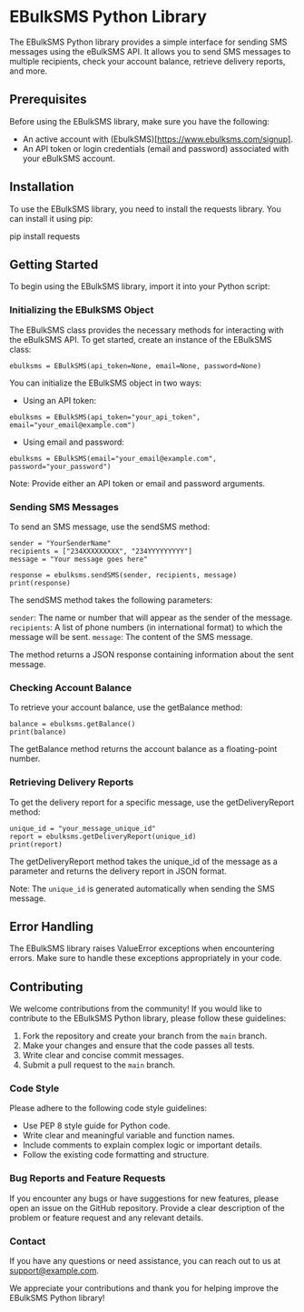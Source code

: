 # EBulkSMS Python Library
The EBulkSMS Python library provides a simple interface for sending SMS messages using the eBulkSMS API. It allows you to send SMS messages to multiple recipients, check your account balance, retrieve delivery reports, and more.

## Prerequisites
Before using the EBulkSMS library, make sure you have the following:
- An active account with (EbulkSMS)[https://www.ebulksms.com/signup].
- An API token or login credentials (email and password) associated with your eBulkSMS account.

## Installation
To use the EBulkSMS library, you need to install the requests library. You can install it using pip:

pip install requests

## Getting Started
To begin using the EBulkSMS library, import it into your Python script:

### Initializing the EBulkSMS Object
The EBulkSMS class provides the necessary methods for interacting with the eBulkSMS API. To get started, create an instance of the EBulkSMS class:

```
ebulksms = EBulkSMS(api_token=None, email=None, password=None)
```

You can initialize the EBulkSMS object in two ways:
- Using an API token:
```
ebulksms = EBulkSMS(api_token="your_api_token", email="your_email@example.com")
```

- Using email and password:
```
ebulksms = EBulkSMS(email="your_email@example.com", password="your_password")
```
Note: Provide either an API token or email and password arguments.

### Sending SMS Messages
To send an SMS message, use the sendSMS method:

```
sender = "YourSenderName"
recipients = ["234XXXXXXXXX", "234YYYYYYYYY"]
message = "Your message goes here"

response = ebulksms.sendSMS(sender, recipients, message)
print(response)
```
The sendSMS method takes the following parameters:

`sender`: The name or number that will appear as the sender of the message.
`recipients`: A list of phone numbers (in international format) to which the message will be sent.
`message`: The content of the SMS message.

The method returns a JSON response containing information about the sent message.

### Checking Account Balance
To retrieve your account balance, use the getBalance method:

```
balance = ebulksms.getBalance()
print(balance)
```

The getBalance method returns the account balance as a floating-point number.

### Retrieving Delivery Reports
To get the delivery report for a specific message, use the getDeliveryReport method:

```
unique_id = "your_message_unique_id"
report = ebulksms.getDeliveryReport(unique_id)
print(report)
```

The getDeliveryReport method takes the unique_id of the message as a parameter and returns the delivery report in JSON format.

Note: The `unique_id` is generated automatically when sending the SMS message.

## Error Handling
The EBulkSMS library raises ValueError exceptions when encountering errors. Make sure to handle these exceptions appropriately in your code.

## Contributing
We welcome contributions from the community! If you would like to contribute to the EBulkSMS Python library, please follow these guidelines:

1. Fork the repository and create your branch from the `main` branch.
2. Make your changes and ensure that the code passes all tests.
3. Write clear and concise commit messages.
4. Submit a pull request to the `main` branch.

### Code Style
Please adhere to the following code style guidelines:
- Use PEP 8 style guide for Python code.
- Write clear and meaningful variable and function names.
- Include comments to explain complex logic or important details.
- Follow the existing code formatting and structure.

### Bug Reports and Feature Requests
If you encounter any bugs or have suggestions for new features, please open an issue on the GitHub repository. Provide a clear description of the problem or feature request and any relevant details.

### Contact
If you have any questions or need assistance, you can reach out to us at support@example.com.

We appreciate your contributions and thank you for helping improve the EBulkSMS Python library!
